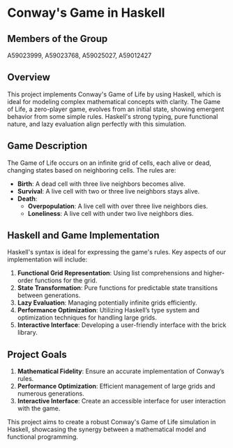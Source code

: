 # Conway's Game in Haskell

## Members of the Group
A59023999, A59023768, A59025027, A59012427

## Overview
This project implements Conway's Game of Life by using Haskell, which is ideal for modeling complex mathematical concepts with clarity. The Game of Life, a zero-player game, evolves from an initial state, showing emergent behavior from some simple rules. Haskell's strong typing, pure functional nature, and lazy evaluation align perfectly with this simulation.

## Game Description
The Game of Life occurs on an infinite grid of cells, each alive or dead, changing states based on neighboring cells. The rules are:
- **Birth**: A dead cell with three live neighbors becomes alive.
- **Survival**: A live cell with two or three live neighbors stays alive.
- **Death**:
  - **Overpopulation**: A live cell with over three live neighbors dies.
  - **Loneliness**: A live cell with under two live neighbors dies.

## Haskell and Game Implementation
Haskell's syntax is ideal for expressing the game's rules. Key aspects of our implementation will include:

1. **Functional Grid Representation**: Using list comprehensions and higher-order functions for the grid.
2. **State Transformation**: Pure functions for predictable state transitions between generations.
3. **Lazy Evaluation**: Managing potentially infinite grids efficiently.
4. **Performance Optimization**: Utilizing Haskell’s type system and optimization techniques for handling large grids.
5. **Interactive Interface**: Developing a user-friendly interface with the brick library.

## Project Goals
1. **Mathematical Fidelity**: Ensure an accurate implementation of Conway’s rules.
2. **Performance Optimization**: Efficient management of large grids and numerous generations.
3. **Interactive Interface**: Create an accessible interface for user interaction with the game.

This project aims to create a robust Conway's Game of Life simulation in Haskell, showcasing the synergy between a mathematical model and functional programming.
